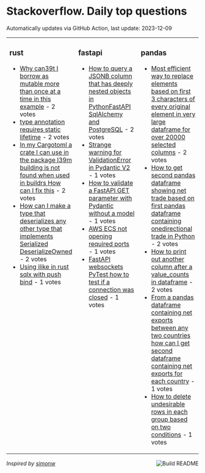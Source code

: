 # Stackoverflow. Daily top questions 

Automatically updates via GitHub Action, last update: <!-- date starts -->2023-12-09<!-- date ends -->


<table><tr><td valign="top" width="33%">

### rust
<!-- rust starts -->
* [Why can39t I borrow as mutable more than once at a time in this example](https://stackoverflow.com/questions/77628702/why-cant-i-borrow-as-mutable-more-than-once-at-a-time-in-this-example) - 2 votes
* [type annotation requires static lifetime](https://stackoverflow.com/questions/77625077/type-annotation-requires-static-lifetime) - 2 votes
* [In my Cargotoml a crate I can use in the package I39m building is not found when used in buildrs How can I fix this](https://stackoverflow.com/questions/77631541/in-my-cargo-toml-a-crate-i-can-use-in-the-package-im-building-is-not-found-when) - 2 votes
* [How can I make a type that deserializes any other type that implements Serialized  DeserializeOwned](https://stackoverflow.com/questions/77624556/how-can-i-make-a-type-that-de-serializes-any-other-type-that-implements-serializ) - 2 votes
* [Using ilike in rust sqlx with push bind](https://stackoverflow.com/questions/77625753/using-ilike-in-rust-sqlx-with-push-bind) - 1 votes
<!-- rust ends -->
</td><td valign="top" width="34%">


### fastapi
<!-- fastapi starts -->
* [How to query a JSONB column that has deeply nested objects in PythonFastAPI SqlAlchemy and PostgreSQL](https://stackoverflow.com/questions/77626069/how-to-query-a-jsonb-column-that-has-deeply-nested-objects-in-python-fastapi-sq) - 2 votes
* [Strange warning for ValidationError in Pydantic V2](https://stackoverflow.com/questions/77623684/strange-warning-for-validationerror-in-pydantic-v2) - 1 votes
* [How to validate a FastAPI GET parameter with Pydantic without a model](https://stackoverflow.com/questions/77623894/how-to-validate-a-fastapi-get-parameter-with-pydantic-without-a-model) - 1 votes
* [AWS ECS not opening required ports](https://stackoverflow.com/questions/77632310/aws-ecs-not-opening-required-ports) - 1 votes
* [FastAPI websockets  PyTest  how to test if a connection was closed](https://stackoverflow.com/questions/77629437/fastapi-websockets-pytest-how-to-test-if-a-connection-was-closed) - 1 votes
<!-- fastapi ends -->
</td><td valign="top" width="34%">


### pandas
<!-- pandas starts -->
* [Most efficient way to replace elements based on first 3 characters of every original element in very large dataframe for over 20000 selected columns](https://stackoverflow.com/questions/77631627/most-efficient-way-to-replace-elements-based-on-first-3-characters-of-every-orig) - 2 votes
* [How to get second pandas dataframe showing net trade based on first pandas dataframe containing onedirectional trade in Python](https://stackoverflow.com/questions/77629234/how-to-get-second-pandas-dataframe-showing-net-trade-based-on-first-pandas-dataf) - 2 votes
* [How to print out another column after a value_counts in dataframe](https://stackoverflow.com/questions/77628661/how-to-print-out-another-column-after-a-value-counts-in-dataframe) - 2 votes
* [From a pandas dataframe containing net exports between any two countries how can I get second dataframe containing net exports for each country](https://stackoverflow.com/questions/77630719/from-a-pandas-dataframe-containing-net-exports-between-any-two-countries-how-ca) - 1 votes
* [How to delete undesirable rows in each group based on two conditions](https://stackoverflow.com/questions/77631135/how-to-delete-undesirable-rows-in-each-group-based-on-two-conditions) - 1 votes
<!-- pandas ends -->
</td></tr></table>

<a href="https://github.com/hp0404/hp0404/actions"><img src="https://github.com/hp0404/hp0404/workflows/Build%20README/badge.svg" align="right" alt="Build README"></a> <p>*Inspired by  [simonw](https://github.com/simonw/simonw)*</p>
